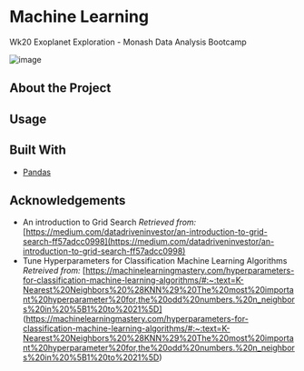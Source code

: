 # Machine Learning
Wk20 Exoplanet Exploration - Monash Data Analysis Bootcamp

![image]()

## About the Project


## Usage


## Built With

* [Pandas]()


## Acknowledgements
* An introduction to Grid Search _Retrieved from:_[https://medium.com/datadriveninvestor/an-introduction-to-grid-search-ff57adcc0998](https://medium.com/datadriveninvestor/an-introduction-to-grid-search-ff57adcc0998)
* Tune Hyperparameters for Classification Machine Learning Algorithms _Retreived from:_
[https://machinelearningmastery.com/hyperparameters-for-classification-machine-learning-algorithms/#:~:text=K-Nearest%20Neighbors%20%28KNN%29%20The%20most%20important%20hyperparameter%20for,the%20odd%20numbers.%20n_neighbors%20in%20%5B1%20to%2021%5D]
(https://machinelearningmastery.com/hyperparameters-for-classification-machine-learning-algorithms/#:~:text=K-Nearest%20Neighbors%20%28KNN%29%20The%20most%20important%20hyperparameter%20for,the%20odd%20numbers.%20n_neighbors%20in%20%5B1%20to%2021%5D)

